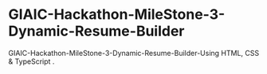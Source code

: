 # GIAIC-Hackathon-MileStone-3-Dynamic-Resume-Builder
GIAIC-Hackathon-MileStone-3-Dynamic-Resume-Builder-Using HTML, CSS  &amp; TypeScript .
